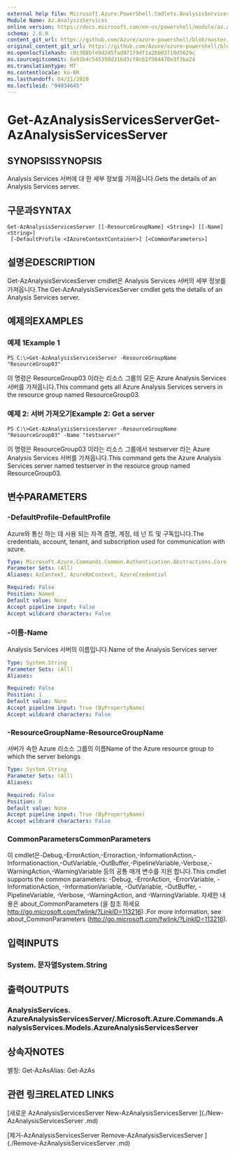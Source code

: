 ```yaml
---
external help file: Microsoft.Azure.PowerShell.Cmdlets.AnalysisServices.dll-Help.xml
Module Name: Az.AnalysisServices
online version: https://docs.microsoft.com/en-us/powershell/module/az.analysisservices/get-azanalysisservicesserver
schema: 2.0.0
content_git_url: https://github.com/Azure/azure-powershell/blob/master/src/AnalysisServices/AnalysisServices/help/Get-AzAnalysisServicesServer.md
original_content_git_url: https://github.com/Azure/azure-powershell/blob/master/src/AnalysisServices/AnalysisServices/help/Get-AzAnalysisServicesServer.md
ms.openlocfilehash: c0c308bfe9d2d5fad971f9df1a26b03710d5629c
ms.sourcegitcommit: 6a91b4c545350d316d3cf8c62f384478e3f3ba24
ms.translationtype: MT
ms.contentlocale: ko-KR
ms.lasthandoff: 04/21/2020
ms.locfileid: "94034645"
---
```

# <span data-ttu-id="6555d-101">Get-AzAnalysisServicesServer</span><span class="sxs-lookup"><span data-stu-id="6555d-101">Get-AzAnalysisServicesServer</span></span>

## <span data-ttu-id="6555d-102">SYNOPSIS</span><span class="sxs-lookup"><span data-stu-id="6555d-102">SYNOPSIS</span></span>
<span data-ttu-id="6555d-103">Analysis Services 서버에 대 한 세부 정보를 가져옵니다.</span><span class="sxs-lookup"><span data-stu-id="6555d-103">Gets the details of an Analysis Services server.</span></span>

## <span data-ttu-id="6555d-104">구문과</span><span class="sxs-lookup"><span data-stu-id="6555d-104">SYNTAX</span></span>

```
Get-AzAnalysisServicesServer [[-ResourceGroupName] <String>] [[-Name] <String>]
 [-DefaultProfile <IAzureContextContainer>] [<CommonParameters>]
```

## <span data-ttu-id="6555d-105">설명은</span><span class="sxs-lookup"><span data-stu-id="6555d-105">DESCRIPTION</span></span>
<span data-ttu-id="6555d-106">Get-AzAnalysisServicesServer cmdlet은 Analysis Services 서버의 세부 정보를 가져옵니다.</span><span class="sxs-lookup"><span data-stu-id="6555d-106">The Get-AzAnalysisServicesServer cmdlet gets the details of an Analysis Services server.</span></span>

## <span data-ttu-id="6555d-107">예제의</span><span class="sxs-lookup"><span data-stu-id="6555d-107">EXAMPLES</span></span>

### <span data-ttu-id="6555d-108">예제 1</span><span class="sxs-lookup"><span data-stu-id="6555d-108">Example 1</span></span>
```
PS C:\>Get-AzAnalysisServicesServer -ResourceGroupName "ResourceGroup03"
```

<span data-ttu-id="6555d-109">이 명령은 ResourceGroup03 이라는 리소스 그룹의 모든 Azure Analysis Services 서버를 가져옵니다.</span><span class="sxs-lookup"><span data-stu-id="6555d-109">This command gets all Azure Analysis Services servers in the resource group named ResourceGroup03.</span></span>

### <span data-ttu-id="6555d-110">예제 2: 서버 가져오기</span><span class="sxs-lookup"><span data-stu-id="6555d-110">Example 2: Get a server</span></span>
```
PS C:\>Get-AzAnalysisServicesServer -ResourceGroupName "ResourceGroup03" -Name "testserver"
```

<span data-ttu-id="6555d-111">이 명령은 ResourceGroup03 이라는 리소스 그룹에서 testserver 라는 Azure Analysis Services 서버를 가져옵니다.</span><span class="sxs-lookup"><span data-stu-id="6555d-111">This command gets the Azure Analysis Services server named testserver in the resource group named ResourceGroup03.</span></span>

## <span data-ttu-id="6555d-112">변수</span><span class="sxs-lookup"><span data-stu-id="6555d-112">PARAMETERS</span></span>

### <span data-ttu-id="6555d-113">-DefaultProfile</span><span class="sxs-lookup"><span data-stu-id="6555d-113">-DefaultProfile</span></span>
<span data-ttu-id="6555d-114">Azure와 통신 하는 데 사용 되는 자격 증명, 계정, 테 넌 트 및 구독입니다.</span><span class="sxs-lookup"><span data-stu-id="6555d-114">The credentials, account, tenant, and subscription used for communication with azure.</span></span>

```yaml
Type: Microsoft.Azure.Commands.Common.Authentication.Abstractions.Core.IAzureContextContainer
Parameter Sets: (All)
Aliases: AzContext, AzureRmContext, AzureCredential

Required: False
Position: Named
Default value: None
Accept pipeline input: False
Accept wildcard characters: False
```

### <span data-ttu-id="6555d-115">-이름</span><span class="sxs-lookup"><span data-stu-id="6555d-115">-Name</span></span>
<span data-ttu-id="6555d-116">Analysis Services 서버의 이름입니다.</span><span class="sxs-lookup"><span data-stu-id="6555d-116">Name of the Analysis Services server</span></span>

```yaml
Type: System.String
Parameter Sets: (All)
Aliases:

Required: False
Position: 1
Default value: None
Accept pipeline input: True (ByPropertyName)
Accept wildcard characters: False
```

### <span data-ttu-id="6555d-117">-ResourceGroupName</span><span class="sxs-lookup"><span data-stu-id="6555d-117">-ResourceGroupName</span></span>
<span data-ttu-id="6555d-118">서버가 속한 Azure 리소스 그룹의 이름</span><span class="sxs-lookup"><span data-stu-id="6555d-118">Name of the Azure resource group to which the server belongs</span></span>

```yaml
Type: System.String
Parameter Sets: (All)
Aliases:

Required: False
Position: 0
Default value: None
Accept pipeline input: True (ByPropertyName)
Accept wildcard characters: False
```

### <span data-ttu-id="6555d-119">CommonParameters</span><span class="sxs-lookup"><span data-stu-id="6555d-119">CommonParameters</span></span>
<span data-ttu-id="6555d-120">이 cmdlet은-Debug,-ErrorAction,-Erroraction,-InformationAction,-Informationaction,-OutVariable,-OutBuffer,-PipelineVariable,-Verbose,-WarningAction,-WarningVariable 등의 공통 매개 변수를 지원 합니다.</span><span class="sxs-lookup"><span data-stu-id="6555d-120">This cmdlet supports the common parameters: -Debug, -ErrorAction, -ErrorVariable, -InformationAction, -InformationVariable, -OutVariable, -OutBuffer, -PipelineVariable, -Verbose, -WarningAction, and -WarningVariable.</span></span> <span data-ttu-id="6555d-121">자세한 내용은 about_CommonParameters (을 참조 하세요 http://go.microsoft.com/fwlink/?LinkID=113216) .</span><span class="sxs-lookup"><span data-stu-id="6555d-121">For more information, see about_CommonParameters (http://go.microsoft.com/fwlink/?LinkID=113216).</span></span>

## <span data-ttu-id="6555d-122">입력</span><span class="sxs-lookup"><span data-stu-id="6555d-122">INPUTS</span></span>

### <span data-ttu-id="6555d-123">System. 문자열</span><span class="sxs-lookup"><span data-stu-id="6555d-123">System.String</span></span>

## <span data-ttu-id="6555d-124">출력</span><span class="sxs-lookup"><span data-stu-id="6555d-124">OUTPUTS</span></span>

### <span data-ttu-id="6555d-125">AnalysisServices. AzureAnalysisServicesServer/.</span><span class="sxs-lookup"><span data-stu-id="6555d-125">Microsoft.Azure.Commands.AnalysisServices.Models.AzureAnalysisServicesServer</span></span>

## <span data-ttu-id="6555d-126">상속자</span><span class="sxs-lookup"><span data-stu-id="6555d-126">NOTES</span></span>
<span data-ttu-id="6555d-127">별칭: Get-AzAs</span><span class="sxs-lookup"><span data-stu-id="6555d-127">Alias: Get-AzAs</span></span>

## <span data-ttu-id="6555d-128">관련 링크</span><span class="sxs-lookup"><span data-stu-id="6555d-128">RELATED LINKS</span></span>

[<span data-ttu-id="6555d-129">새로운 AzAnalysisServicesServer </span><span class="sxs-lookup"><span data-stu-id="6555d-129">New-AzAnalysisServicesServer </span></span>](./New-AzAnalysisServicesServer .md)

[<span data-ttu-id="6555d-130">제거-AzAnalysisServicesServer </span><span class="sxs-lookup"><span data-stu-id="6555d-130">Remove-AzAnalysisServicesServer </span></span>](./Remove-AzAnalysisServicesServer .md)
